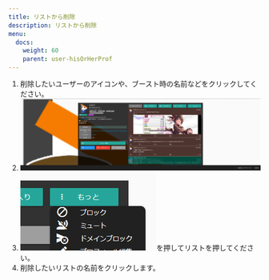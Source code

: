 ```yaml
---
title: リストから削除
description: リストから削除
menu:
  docs:
    weight: 60
    parent: user-hisOrHerProf
---
```


1. 削除したいユーザーのアイコンや、ブースト時の名前などをクリックしてください。
2. ![user1](https://raw.githubusercontent.com/cutls/TheDeskDocs/master/media/user1.png)
3. ![user7](https://raw.githubusercontent.com/cutls/TheDeskDocs/master/media/user7.png)を押してリストを押してください。  
4. 削除したいリストの名前をクリックします。

